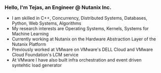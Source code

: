 <h3>
Hello, I'm Tejas, an Engineer @ Nutanix Inc.
</h3>

- I am skilled in C++, Concurrency, Distributed Systems, Databases, Python, Web Systems, Algorithms
- My research interests are Operating Systems, Kernels, Systems for Machine Learning
- Currently working at Nutanix on the Hardware Abstraction Layer of the Nutanix Platform
- Previously worked at VMware on VMware's DELL Cloud and VMware Cloud Foundation's LCM service
- At VMware I have also built infra orchestration and event driven syntehtic load generator
